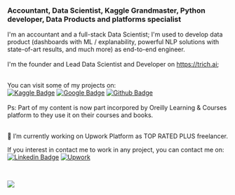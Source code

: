 ### Accountant, Data Scientist, Kaggle Grandmaster, Python developer, Data Products and platforms specialist


I'm an accountant and a full-stack Data Scientist; I'm used to develop data product (dashboards with ML / explanability, powerful NLP solutions with state-of-art results, and much more) as end-to-end engineer.  <br><br>
I'm the founder and Lead Data Scientist and Developer on https://trich.ai;
<br><br>

You can visit some of my projects on:<br>
[![Kaggle Badge](https://img.shields.io/badge/-Kaggle-blue?style=flat-square&logo=Kaggle&logoColor=blue&labelColor=white&color=black&link=https://kaggle.com/kabure/notebooks)](https://kaggle.com/kabure/notebooks)
[![Google Badge](https://img.shields.io/badge/-Portfolio-8a37db?style=flat-square&logo=Google&logoColor=white&labelColor=red&color=black&link=https://portfolio.trich.ai)](https://portfolio.trich.ai)
[![Github Badge](https://img.shields.io/badge/-Github-8a37db?style=flat-square&logo=Github&logoColor=white&color=black&link=https://github.com/kaburelabs?tab=repositories)](https://github.com/kaburelabs?tab=repositories)
<br><br>
Ps: Part of my content is now part incorpored by Oreilly Learning & Courses platform to they use it on their courses and books. 

<br>
🔭 I’m currently working on Upwork Platform as TOP RATED PLUS freelancer.<br>

If you interest in contact me to work in any project, you can contact me on:<br>
[![Linkedin Badge](https://img.shields.io/badge/-LinkedIn-blue?style=flat-square&logo=Linkedin&logoColor=white&color=black&labelColor=blue&link=https://www.linkedin.com/in/leonardoferreirads/)](https://www.linkedin.com/in/leonardoferreirads/)
[![Upwork](https://img.shields.io/badge/-Upwork-white?style=flat-square&logo=Upwork&logoColor=white&labelColor=green&color=black&link=https://www.upwork.com/fl/leonardoferreiradasilva)](https://www.upwork.com/fl/leonardoferreiradasilva)

<br>

![](https://komarev.com/ghpvc/?username=kaburelabs)

<!--
**kaburelabs/kaburelabs** is a ✨ _special_ ✨ repository because its `README.md` (this file) appears on your GitHub profile.

Here are some ideas to get you started:

- 🔭 I’m currently working on ...
- 🌱 I’m currently learning ...
- 👯 I’m looking to collaborate on ...
- 🤔 I’m looking for help with ...
- 💬 Ask me about ...
- 📫 How to reach me: ...
- 😄 Pronouns: ...
- ⚡ Fun fact: ...

-->
